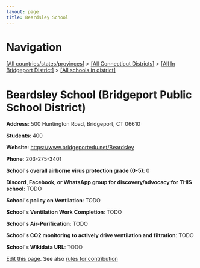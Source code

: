 ```yaml
---
layout: page
title: Beardsley School
---
```

# Navigation

[[All countries/states/provinces]](../../../..) > [[All Connecticut Districts]](../../..) > [[All In Bridgeport District]](../..) > [[All schools in district]](..)

# Beardsley School (Bridgeport Public School District)

**Address**: 500 Huntington Road, Bridgeport, CT 06610

**Students**: 400

**Website**: <https://www.bridgeportedu.net/Beardsley>

**Phone**: 203-275-3401

**School's overall airborne virus protection grade (0-5)**: 0

**Discord, Facebook, or WhatsApp group for discovery/advocacy for THIS school**: TODO

**School's policy on Ventilation**: TODO

**School's Ventilation Work Completion**: TODO

**School's Air-Purification**: TODO

**School's CO2 monitoring to actively drive ventilation and filtration**: TODO

**School's Wikidata URL**: TODO


[Edit this page](https://github.com/ventilate-schools/CT/edit/main/./Bridgeport/Bridgeport_Public_School_District/Beardsley_School.md). See also [rules for contribution](../../../contribution-rules/)
